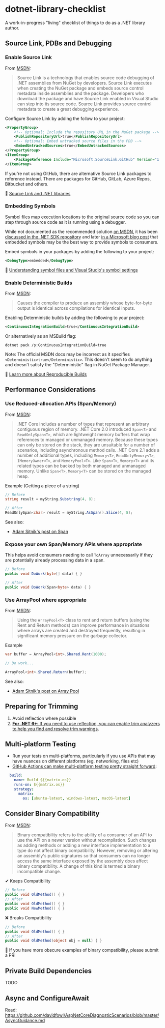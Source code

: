 # dotnet-library-checklist

A work-in-progress "living" checklist of things to do as a .NET library author.

## Source Link, PDBs and Debugging

### Enable Source Link

From [MSDN](https://docs.microsoft.com/en-us/dotnet/standard/library-guidance/sourcelink):
> Source Link is a technology that enables source code debugging of .NET assemblies from NuGet by developers. Source Link executes when creating the NuGet package and embeds source control metadata inside assemblies and the package. Developers who download the package and have Source Link enabled in Visual Studio can step into its source code. Source Link provides source control metadata to create a great debugging experience.

Configure Source Link by adding the follow to your project:
```xml
<PropertyGroup>
    <!-- Optional: Include the repository URL in the NuGet package -->
    <PublishRepositoryUrl>true</PublishRepositoryUrl>
    <!-- Optional: Embed untracked source files in the PDB -->
    <EmbedUntrackedSources>true</EmbedUntrackedSources>
</PropertyGroup>
<ItemGroup>
    <PackageReference Include="Microsoft.SourceLink.GitHub" Version="1.1.1" PrivateAssets="All"/>
</ItemGroup>
```

If you're not using GitHub, there are alternative Source Link packages to reference instead.
There are packages for GitHub, GitLab, Azure Repos, Bitbucket and others.

📖 [Source Link and .NET libraries](https://docs.microsoft.com/en-us/dotnet/standard/library-guidance/sourcelink)

### Embedding Symbols

Symbol files map execution locations to the original source code so you can step through source code as it is running using a debugger.

While not documented as the recommended solution [on MSDN](https://docs.microsoft.com/en-us/dotnet/standard/library-guidance/nuget#symbol-packages), it has been [discussed in the .NET SDK repository](https://github.com/dotnet/sdk/issues/2679) and later [in a Microsoft blog post](https://devblogs.microsoft.com/dotnet/producing-packages-with-source-link/) that embedded symbols may be the best way to provide symbols to consumers.

Embed symbols in your packages by adding the following to your project:
```xml
<DebugType>embedded</DebugType>
```

📖 [Understanding symbol files and Visual Studio's symbol settings](https://devblogs.microsoft.com/devops/understanding-symbol-files-and-visual-studios-symbol-settings/)

### Enable Deterministic Builds

From [MSDN](https://docs.microsoft.com/en-us/dotnet/csharp/language-reference/compiler-options/code-generation#deterministic):
> Causes the compiler to produce an assembly whose byte-for-byte output is identical across compilations for identical inputs.

Enabling Deterministic builds by adding the following to your project:
```xml
<ContinuousIntegrationBuild>true</ContinuousIntegrationBuild>
```

Or alternatively as an MSBuild flag:
```
dotnet pack /p:ContinuousIntegrationBuild=true
```

Note: The official MSDN docs may be incorrect as it specifies `<Deterministic>true</Deterministic>`. This doesn't seem to do anything and doesn't satisfy the "Deterministic" flag in NuGet Package Manager.

📖 [Learn more about Reproducible Builds](https://en.wikipedia.org/wiki/Reproducible_builds)

## Performance Considerations

### Use Reduced-allocation APIs (Span/Memory)

From [MSDN](https://docs.microsoft.com/en-us/dotnet/standard/memory-and-spans/memory-t-usage-guidelines):
> .NET Core includes a number of types that represent an arbitrary contiguous region of memory. .NET Core 2.0 introduced `Span<T>` and `ReadOnlySpan<T>`, which are lightweight memory buffers that wrap references to managed or unmanaged memory. Because these types can only be stored on the stack, they are unsuitable for a number of scenarios, including asynchronous method calls. .NET Core 2.1 adds a number of additional types, including `Memory<T>`, `ReadOnlyMemory<T>`, `IMemoryOwner<T>`, and `MemoryPool<T>`. Like `Span<T>`, `Memory<T>` and its related types can be backed by both managed and unmanaged memory. Unlike `Span<T>`, `Memory<T>` can be stored on the managed heap.

Example (Getting a piece of a string)
```csharp
// Before
string result = myString.Substring(4, 8);

// After
ReadOnlySpan<char> result = myString.AsSpan().Slice(4, 8);
```

See also:
- [Adam Sitnik's post on Span](https://adamsitnik.com/Span/)

### Expose your own Span/Memory APIs where appropriate

This helps avoid consumers needing to call `ToArray` unnecessarily if they are potentially already processing data in a span.

```csharp
// Before
public void DoWork(byte[] data) { }

// After
public void DoWork(Span<byte> data) { }
```

### Use ArrayPool where appropriate

From [MSDN](https://docs.microsoft.com/en-us/dotnet/api/system.buffers.arraypool-1):
> Using the `ArrayPool<T>` class to rent and return buffers (using the Rent and Return methods) can improve performance in situations where arrays are created and destroyed frequently, resulting in significant memory pressure on the garbage collector.

Example
```csharp
var buffer = ArrayPool<int>.Shared.Rent(1000);

// Do work...

ArrayPool<int>.Shared.Return(buffer);
```

See also:
- [Adam Sitnik's post on Array Pool](https://adamsitnik.com/Array-Pool/)

## Preparing for Trimming

1. Avoid reflection where possible
2. [**For .NET 6+**: If you need to use reflection, you can enable trim analyzers to help you find and resolve trim warnings](https://docs.microsoft.com/en-us/dotnet/core/deploying/trimming/prepare-libraries-for-trimming).

## Multi-platform Testing

- Run your tests on multi-platforms, particularly if you use APIs that may have nuances on different platforms (eg. networking, files etc)
- [GitHub Actions can make multi-platform testing pretty straight forward](https://github.com/TurnerSoftware/CacheTower/blob/082e9cd2b327c7b42d34068081f9105d31337703/.github/workflows/build.yml#L21-L61):
```yml
  build:
    name: Build ${{matrix.os}}
    runs-on: ${{matrix.os}}
    strategy:
      matrix:
        os: [ubuntu-latest, windows-latest, macOS-latest]
```

## Consider Binary Compatibility

From [MSDN](https://docs.microsoft.com/en-us/dotnet/core/compatibility/categories#binary-compatibility):
> Binary compatibility refers to the ability of a consumer of an API to use the API on a newer version without recompilation. Such changes as adding methods or adding a new interface implementation to a type do not affect binary compatibility. However, removing or altering an assembly's public signatures so that consumers can no longer access the same interface exposed by the assembly does affect binary compatibility. A change of this kind is termed a binary incompatible change.

✔ Keeps Compatibility
```csharp
// Before
public void OldMethod() { }
// After
public void OldMethod() { }
public void NewMethod() { }
```

❌ Breaks Compatibility
```csharp
// Before
public void OldMethod() { }
// After
public void OldMethod(object obj = null) { }
```

👋 If you have more obscure examples of binary compatibility, please submit a PR!

## Private Build Dependencies

TODO

## Async and ConfigureAwait

Read: https://github.com/davidfowl/AspNetCoreDiagnosticScenarios/blob/master/AsyncGuidance.md
